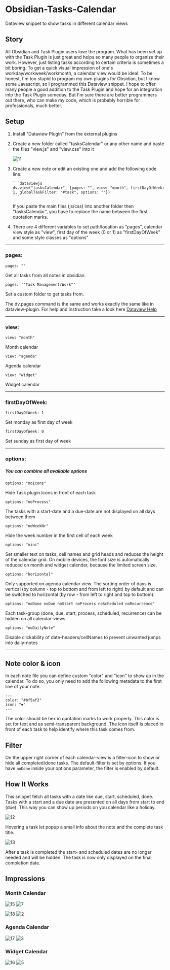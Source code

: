 # Obsidian-Tasks-Calendar
Dataview snippet to show tasks in different calendar views


## Story
All Obsidian and Task Plugin users love the program. What has been set up with the Task Plugin is just great and helps so many people to organize their work. However, just listing tasks according to certain criteria is sometimes a bit boring. To get a quick visual impression of one's workday/workweek/workmonth, a calendar view would be ideal. To be honest, I'm too stupid to program my own plugins for Obsidian, but I know some Javascript, so I programmed this Dataview snippet. I hope to offer many people a good addition to the Task Plugin and hope for an integration into the Task Plugin someday. But I'm sure there are better programmers out there, who can make my code, which is probably horrible for professionals, much better.


## Setup
1.  Install "Dataview Plugin" from the external plugins
2.  Create a new folder called "tasksCalendar" or any other name and paste the files "view.js" and "view.css" into it

    ![11](https://user-images.githubusercontent.com/59178587/195023158-99381088-0cc0-428e-8077-6ea66a388992.png)

3.  Create a new note or edit an existing one and add the following code line:

    ````
    ```dataviewjs
    dv.view("tasksCalendar", {pages: "", view: "month", firstDayOfWeek: 1, globalTaskFilter: "#task", options: ""})
    ```
    ````
    
    If you paste the main files (js/css) into another folder then "tasksCalendar", you have to replace the name between the first quotation marks.
 
 4. There are 4 different variables to set path/location as "pages", calendar view style as "view", first day of the week (0 or 1) as "firstDayOfWeek" and some style classes as "options"

---
### pages:
```
pages: ""
```
Get all tasks from all notes in obsidian.

```
pages: '"Task Management/Work"'
```
Set a custom folder to get tasks from.

The dv.pages command is the same and works exactly the same like in dataview-plugin. For help and instruction take a look here [Dataview Help](https://blacksmithgu.github.io/obsidian-dataview/api/code-reference/#dvpagessource)

    
---
### view:
```
view: "month"
```
Month calendar

```
view: "agenda"
```
Agenda calendar

```
view: "widget"
```
Widget calendar
    
---
### firstDayOfWeek:
```
firstDayOfWeek: 1
```
Set monday as first day of week

```
firstDayOfWeek: 0
```
Set sunday as first day of week

---
### options:
##### You can combine all available options

```
options: "noIcons"
```
Hide Task plugin Icons in front of each task

```
options: "noProcess"
```
The tasks with a start-date and a due-date are not displayed on all days between them

```
options: "noWeekNr"
```
Hide the week number in the first cell of each week

```
options: "mini"
```
Set smaller text on tasks, cell names and grid heads and reduces the height of the calendar grid.
On mobile devices, the font size is automatically reduced on month and widget calendar, because the limited screen size.

```
options: "horizontal"
```
Only supported on agenda calendar view. The sorting order of days is vertical (by column - top to bottom and from left to right) by default and can be switched to horizontal (by row - from left to right and top to bottom).

```
options: "noDone noDue noStart noProcess noScheduled noRecurrence"
```
Each task-group (done, due, start, process, scheduled, recurrence) can be hidden on all calendar-views.

```
options: "noDailyNote"
```
Disable clickability of date-headers/cellNames to prevent unwanted jumps into daily-notes

---

## Note color & icon
In each note file you can define custom "color" and "icon" to show up in the calendar. To do so, you only need to add the following metadata to the first line of your note.

```
---
color: "#bf5af2"
icon: "❤️"
---
```
    
The color should be hex in quotation marks to work properly. This color is set for text and as semi-transparent background. The icon itself is placed in front of each task to help identify where this task comes from.

## Filter
On the upper right corner of each calendar-view is a filter-icon to show or hide all completed/done tasks. The default-filter is set by options. If you have `noDone` inside your options parameter, the filter is enabled by default.

## How It Works
This snippet fetch all tasks with a date like due, start, scheduled, done. Tasks with a start and a due date are presented on all days from start to end (due). This way you can show up periods on you calendar like a holiday.

![12](https://user-images.githubusercontent.com/59178587/195025709-ffd2da28-25c9-4010-8637-cdbc5f948c72.png)

Hovering a task let popup a small info about the note and the complete task title.

![13](https://user-images.githubusercontent.com/59178587/195028049-21d46f18-aa87-4bf2-a07c-a1d08ac315ef.png)

After a task is completed the start- and scheduled dates are no longer needed and will be hidden. The task is now only displayed on the final completion date.



## Impressions

### Month Calendar
![15](https://user-images.githubusercontent.com/59178587/195291256-8079668d-cca3-4581-9795-93f9d5df9858.png)
![7](https://user-images.githubusercontent.com/59178587/195291631-193a3097-0726-4719-bbb5-6bc494a3f5d2.png)

![18](https://user-images.githubusercontent.com/59178587/195291344-99dac5d7-802b-40a8-8d6b-04a3be17e5d8.png)
![2](https://user-images.githubusercontent.com/59178587/195291931-571a5801-02ed-4bc0-bdb7-90db67a55fef.png)




### Agenda Calendar
![17](https://user-images.githubusercontent.com/59178587/195292199-80ba52ae-0463-480f-9370-ae4688315fad.png)
![3](https://user-images.githubusercontent.com/59178587/195292211-308f4c52-ae80-475a-a127-c29d7eb6dbfd.png)


### Widget Calendar
![16](https://user-images.githubusercontent.com/59178587/195292466-db898e24-553c-4434-8b8c-8b1c6f1a47d3.png)
![5](https://user-images.githubusercontent.com/59178587/195292541-0b7e3bc5-f873-4a64-ab44-50fcc6d3cae3.png)

